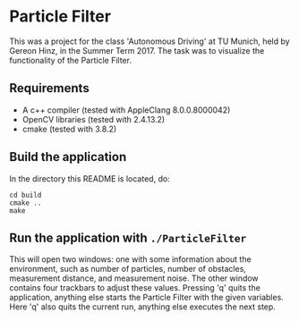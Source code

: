 # Particle Filter
This was a project for the class 'Autonomous Driving' at TU Munich, held by Gereon Hinz, in the Summer Term 2017. The task was to visualize the functionality of the Particle Filter.
## Requirements
 - A c++ compiler (tested with AppleClang 8.0.0.8000042)
 - OpenCV libraries (tested with 2.4.13.2)
 - cmake (tested with 3.8.2)
## Build the application
In the directory this README is located, do:
```mkdir build
cd build
cmake ..
make
```
## Run the application with `./ParticleFilter`
This will open two windows: one with some information about the environment, such as number of particles, number of obstacles, measurement distance, and measurement noise.
The other window contains four trackbars to adjust these values.
Pressing 'q' quits the application, anything else starts the Particle Filter with the given variables.
Here 'q' also quits the current run, anything else executes the next step.